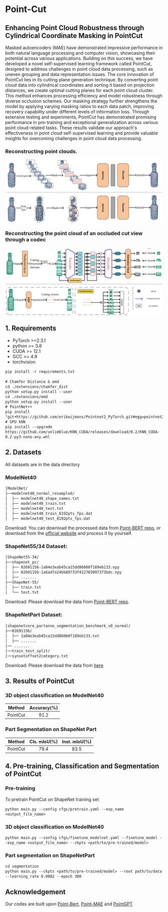 # Point-Cut

## Enhancing Point Cloud Robustness through Cylindrical Coordinate Masking in PointCut

Masked autoencoders (MAE) have demonstrated impressive performance in both natural language processing and computer vision, showcasing their potential across various applications. Building on this success, we have developed a novel self-supervised learning framework called PointCut, designed to address challenges in point cloud data processing, such as uneven grouping and data representation issues.
The core innovation of PointCut lies in its cutting plane generation technique. By converting point cloud data into cylindrical coordinates and sorting it based on projection distances, we create optimal cutting planes for each point cloud cluster. This method enhances processing efficiency and model robustness through diverse occlusion schemes. Our masking strategy further strengthens the model by applying varying masking ratios to each data patch, improving recovery capability under different levels of information loss.
Through extensive testing and experiments, PointCut has demonstrated promising performance in pre-training and exceptional generalization across various point cloud-related tasks. These results validate our approach's effectiveness in point cloud self-supervised learning and provide valuable insights for overcoming challenges in point cloud data processing.

### Reconstructing point clouds.
<div  align="center">    
 <img src="./figure/first.png" width = "666"  align=center />
</div>

### Reconstructing the point cloud of an occluded cut view through a codec
<div  align="center">    
 <img src="./figure/second.png" width = "666"  align=center />
</div>

## 1. Requirements

- PyTorch >=2.3.1
- python >= 3.8
- CUDA >= 12.1
- GCC >= 4.9
- torchvision

```
pip install -r requirements.txt

# Chamfer Distance & emd
cd ./extensions/chamfer_dist
python setup.py install --user
cd ./extensions/emd
python setup.py install --user
# PointNet++
pip install "git+https://github.com/erikwijmans/Pointnet2_PyTorch.git#egg=pointnet2_ops&subdirectory=pointnet2_ops_lib"
# GPU kNN
pip install --upgrade https://github.com/unlimblue/KNN_CUDA/releases/download/0.2/KNN_CUDA-0.2-py3-none-any.whl
```

## 2. Datasets
All datasets are in the data directory

### ModelNet40

```
│ModelNet/
├──modelnet40_normal_resampled/
│  ├── modelnet40_shape_names.txt
│  ├── modelnet40_train.txt
│  ├── modelnet40_test.txt
│  ├── modelnet40_train_8192pts_fps.dat
│  ├── modelnet40_test_8192pts_fps.dat
```
Download: You can download the processed data from [Point-BERT repo](https://github.com/lulutang0608/Point-BERT/blob/49e2c7407d351ce8fe65764bbddd5d9c0e0a4c52/DATASET.md), or download from the [official website](https://modelnet.cs.princeton.edu/#) and process it by yourself.

### ShapeNet55/34 Dataset:

```
│ShapeNet55-34/
├──shapenet_pc/
│  ├── 02691156-1a04e3eab45ca15dd86060f189eb133.npy
│  ├── 02691156-1a6ad7a24bb89733f412783097373bdc.npy
│  ├── .......
├──ShapeNet-55/
│  ├── train.txt
│  └── test.txt
```

Download: Please download the data from [Point-BERT repo](https://github.com/lulutang0608/Point-BERT/blob/49e2c7407d351ce8fe65764bbddd5d9c0e0a4c52/DATASET.md).

### ShapeNetPart Dataset:

```
|shapenetcore_partanno_segmentation_benchmark_v0_normal/
├──02691156/
│  ├── 1a04e3eab45ca15dd86060f189eb133.txt
│  ├── .......
│── .......
│──train_test_split/
│──synsetoffset2category.txt
```

Download: Please download the data from [here](https://shapenet.cs.stanford.edu/media/shapenetcore_partanno_segmentation_benchmark_v0_normal.zip). 

## 3. Results of PointCut

### 3D object classification on ModelNet40
|Method| Accuracy(%)|
|:----:|:----:|
|PointCut|91.2|

### Part Segmentation on ShapeNet Part
|Method| Cls. mIoU(%)| Inst. mIoU(%) 
|:----:|:-----:|:-----:|
|PointCut|79.4|83.5|

## 4. Pre-training, Classification and Segmentation of PointCut

### Pre-training

To pretrain PointCut on ShapeNet training set

```
python main.py --config cfgs/pretrain.yaml --exp_name <output_file_name>
```

### 3D object classification on ModelNet40

```
python main.py --config cfgs/finetune_modelnet.yaml --finetune_model --exp_name <output_file_name> --ckpts <path/to/pre-trained/model>
```

### Part segmentation on ShapeNetPart
```
cd segmentation
python main.py --ckpts <path/to/pre-trained/model> --root path/to/data --learning_rate 0.0002 --epoch 300
```

## Acknowledgement

Our codes are built upon [Point-Bert](https://github.com/Julie-tang00/Point-BERT), [Point-MAE](https://github.com/Pang-Yatian/Point-MAE) and [PointGPT](https://github.com/CGuangyan-BIT/PointGPT)